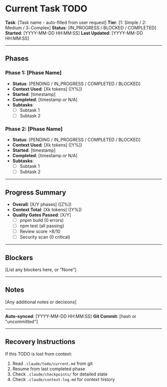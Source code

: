 # Current Task TODO

**Task**: [Task name - auto-filled from user request]
**Tier**: [1: Simple / 2: Medium / 3: Complex]
**Status**: [IN_PROGRESS / BLOCKED / COMPLETED]
**Started**: [YYYY-MM-DD HH:MM:SS]
**Last Updated**: [YYYY-MM-DD HH:MM:SS]

---

## Phases

### Phase 1: [Phase Name]
- **Status**: [PENDING / IN_PROGRESS / COMPLETED / BLOCKED]
- **Context Used**: [Xk tokens] ([Y%])
- **Started**: [timestamp]
- **Completed**: [timestamp or N/A]
- **Subtasks**:
  - [ ] Subtask 1
  - [ ] Subtask 2

### Phase 2: [Phase Name]
- **Status**: [PENDING / IN_PROGRESS / COMPLETED / BLOCKED]
- **Context Used**: [Xk tokens] ([Y%])
- **Started**: [timestamp]
- **Completed**: [timestamp or N/A]
- **Subtasks**:
  - [ ] Subtask 1
  - [ ] Subtask 2

---

## Progress Summary

- **Overall**: [X/Y phases] ([Z%])
- **Context Total**: [Xk tokens] ([Y%])
- **Quality Gates Passed**: [X/Y]
  - [ ] pnpm build (0 errors)
  - [ ] npm test (all passing)
  - [ ] Review score >8/10
  - [ ] Security scan (0 critical)

---

## Blockers

[List any blockers here, or "None"]

---

## Notes

[Any additional notes or decisions]

---

**Auto-synced**: [YYYY-MM-DD HH:MM:SS]
**Git Commit**: [hash or "uncommitted"]

---

## Recovery Instructions

If this TODO is lost from context:
1. Read `.claude/todo/current.md` from git
2. Resume from last completed phase
3. Check `.claude/checkpoints/` for detailed state
4. Check `.claude/context-log.md` for context history
